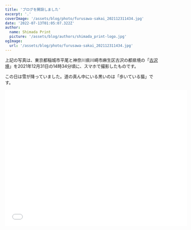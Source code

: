 ```yaml
---
title: 'ブログを開設しました'
excerpt: '.'
coverImage: '/assets/blog/photo/furusawa-sakai_202112311434.jpg'
date: '2022-07-13T01:05:07.322Z'
author:
  name: Shimada Print
  picture: '/assets/blog/authors/shimada_print-logo.jpg'
ogImage:
  url: '/assets/blog/photo/furusawa-sakai_202112311434.jpg'
---
```


上記の写真は、東京都稲城市平尾と神奈川県川崎市麻生区古沢の都県境の「[古沢境](https://www.google.com/maps/place/%E5%8F%A4%E6%B2%A2%E5%A2%83/@35.6053928,139.4942976,15z/data=!4m5!3m4!1s0x0:0x44c136581e72d731!8m2!3d35.6053928!4d139.4942976)」を2021年12月31日の14時34分頃に、スマホで撮影したものです。

この日は雪が降っていました。道の真ん中にいる黒いのは「歩いている猫」です。

<iframe src="[https://www.google.com/maps/embed?
pb=!1m18!1m12!1m3!1d3240.827853398542!2d139.76493611522864!3d35
.68124053757879!2m3!1f0!2f0!3f0!3m2!1i1024!2i768!4f13.1!3m3!1m2
!1s0x60188bfbd89f700b%3A0x277c49ba34ed38!2z5p2x5Lqs6aeF!5e0!3m2
!1sja!2sjp!4v1594286431753!5m2!1sja!2sjp](https://goo.gl/maps/ccuHtc36YyLMtBV47)"
 width="600" height="450" frameborder="0"
 style="border:0;" allowfullscreen="" aria-hidden="false"
 tabindex="0"></iframe>

